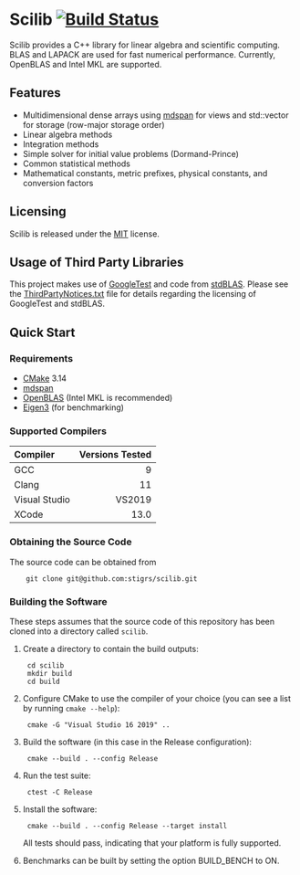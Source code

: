 # Scilib [![Build Status](https://dev.azure.com/stigrs0020/stigrs/_apis/build/status/stigrs.scilib?branchName=main)](https://dev.azure.com/stigrs0020/stigrs/_build/latest?definitionId=8&branchName=main)

Scilib provides a C++ library for linear algebra and scientific computing.
BLAS and LAPACK are used for fast numerical performance. Currently, OpenBLAS
and Intel MKL are supported.

## Features

* Multidimensional dense arrays using [mdspan](https://github.com/kokkos/mdspan) 
  for views and std::vector for storage (row-major storage order)
* Linear algebra methods
* Integration methods
* Simple solver for initial value problems (Dormand-Prince)
* Common statistical methods
* Mathematical constants, metric prefixes, physical constants, and
  conversion factors

## Licensing

Scilib is released under the [MIT](LICENSE) license.

## Usage of Third Party Libraries

This project makes use of [GoogleTest](https://github.com/google/googletest) 
and code from [stdBLAS](https://github.com/kokkos/stdBLAS). Please see the 
[ThirdPartyNotices.txt](ThirdPartyNotices.txt) file for details regarding the 
licensing of GoogleTest and stdBLAS.

## Quick Start

### Requirements

* [CMake](https://cmake.org) 3.14
* [mdspan](https://github.com/kokkos/mdspan)
* [OpenBLAS](https://www.openblas.net/) (Intel MKL is recommended)
* [Eigen3](https://gitlab.com/libeigen/eigen) (for benchmarking)

### Supported Compilers

| Compiler      | Versions Tested |
|:--------------|----------------:|
| GCC           | 9               |
| Clang         | 11              |
| Visual Studio | VS2019          |
| XCode         | 13.0            |

### Obtaining the Source Code

The source code can be obtained from

        git clone git@github.com:stigrs/scilib.git

### Building the Software

These steps assumes that the source code of this repository has been cloned
into a directory called `scilib`.

1. Create a directory to contain the build outputs:

        cd scilib
        mkdir build
        cd build

2. Configure CMake to use the compiler of your choice (you can see a list by
   running `cmake --help`):

        cmake -G "Visual Studio 16 2019" ..

3. Build the software (in this case in the Release configuration):

        cmake --build . --config Release

4. Run the test suite:

        ctest -C Release

5. Install the software:

        cmake --build . --config Release --target install

   All tests should pass, indicating that your platform is fully supported.

6. Benchmarks can be built by setting the option BUILD_BENCH to ON. 
